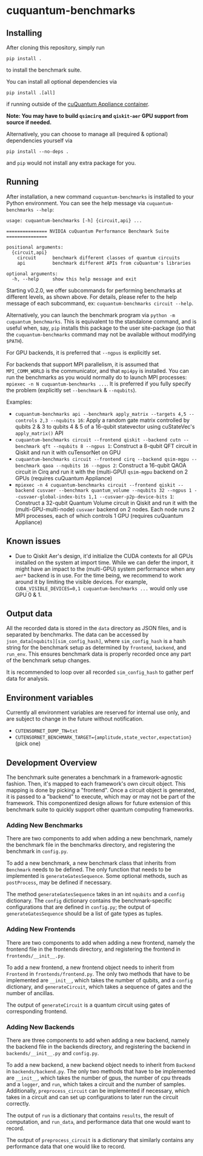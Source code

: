 # cuquantum-benchmarks

## Installing

After cloning this repository, simply run
```
pip install .
```
to install the benchmark suite.

You can install all optional dependencies via
```
pip install .[all]
```
if running outside of the [cuQuantum Appliance container](https://docs.nvidia.com/cuda/cuquantum/latest/appliance/index.html).

**Note: You may have to build `qsimcirq` and `qiskit-aer` GPU support from source if needed.**

Alternatively, you can choose to manage all (required & optional) dependencies yourself via
```
pip install --no-deps .
```
and `pip` would not install any extra package for you.

## Running

After installation, a new command `cuquantum-benchmarks` is installed to your Python environment. You can see the help message via `cuquantum-benchmarks --help`:

```
usage: cuquantum-benchmarks [-h] {circuit,api} ...

=============== NVIDIA cuQuantum Performance Benchmark Suite ===============

positional arguments:
  {circuit,api}
    circuit      benchmark different classes of quantum circuits
    api          benchmark different APIs from cuQuantum's libraries

optional arguments:
  -h, --help     show this help message and exit
```

Starting v0.2.0, we offer subcommands for performing benchmarks at different levels, as shown above. For details, please refer to the help message of each subcommand, ex: `cuquantum-benchmarks circuit --help`.

Alternatively, you can launch the benchmark program via `python -m cuquantum_benchmarks`. This is equivalent to the standalone command, and is useful when, say, `pip` installs this package to the user site-package (so that the `cuquantum-benchmarks` command may not be available without modifying `$PATH`).

For GPU backends, it is preferred that `--ngpus` is explicitly set.

For backends that support MPI parallelism, it is assumed that `MPI_COMM_WORLD` is the communicator, and that `mpi4py` is installed. You can run the benchmarks as you would normally do to launch MPI processes: `mpiexec -n N cuquantum-benchmarks ...`. It is preferred if you fully specify the problem (explicitly set `--benchmark` & `--nqubits`).

Examples:
- `cuquantum-benchmarks api --benchmark apply_matrix --targets 4,5 --controls 2,3 --nqubits 16`: Apply a random gate matrix controlled by qubits 2 & 3 to qubits 4 & 5 of a 16-qubit statevector using cuStateVec's `apply_matrix()` API
- `cuquantum-benchmarks circuit --frontend qiskit --backend cutn --benchmark qft --nqubits 8 --ngpus 1`: Construct a 8-qubit QFT circuit in Qiskit and run it with cuTensorNet on GPU
- `cuquantum-benchmarks circuit --frontend cirq --backend qsim-mgpu --benchmark qaoa --nqubits 16 --ngpus 2`: Construct a 16-qubit QAOA circuit in Cirq and run it with the (multi-GPU) `qsim-mgpu` backend on 2 GPUs (requires cuQuantum Appliance)
- `mpiexec -n 4 cuquantum-benchmarks circuit --frontend qiskit --backend cusvaer --benchmark quantum_volume --nqubits 32 --ngpus 1 --cusvaer-global-index-bits 1,1 --cusvaer-p2p-device-bits 1`: Construct a 32-qubit Quantum Volume circuit in Qiskit and run it with the (multi-GPU-multi-node) `cusvaer` backend on 2 nodes. Each node runs 2 MPI processes, each of which controls 1 GPU (requires cuQuantum Appliance)

## Known issues

- Due to Qiskit Aer's design, it'd initialize the CUDA contexts for all GPUs installed on the system at import time. While we can defer the import, it might have an impact to the (multi-GPU) system performance when any `aer*` backend is in use. For the time being, we recommend to work around it by limiting the visible devices. For example, `CUDA_VISIBLE_DEVICES=0,1 cuquantum-benchmarks ...` would only use GPU 0 & 1.

## Output data

All the recorded data is stored in the `data` directory as JSON files, and is separated by benchmarks. The data can be accessed by `json_data[nqubits][sim_config_hash]`, where `sim_config_hash` is a hash string for the benchmark setup as determined by `frontend`, `backend`, and `run_env`. This ensures benchmark data is properly recorded once any part of the benchmark setup changes.

It is recommended to loop over all recorded `sim_config_hash` to gather perf data for analysis.

## Environment variables

Currently all environment variables are reserved for internal use only, and are subject to change in the future without notification.

* `CUTENSORNET_DUMP_TN=txt`
* `CUTENSORNET_BENCHMARK_TARGET={amplitude,state_vector,expectation}` (pick one)

## Development Overview

The benchmark suite generates a benchmark in a framework-agnostic fashion. Then, it's mapped to each framework's own circuit object. This mapping is done by picking a "frontend". Once a circuit object is generated, it is passed to a "backend" to execute, which may or may not be part of the framework. This componentized design allows for future extension of this benchmark suite to quickly support other quantum computing frameworks.

### Adding New Benchmarks

There are two components to add when adding a new benchmark, namely the benchmark file in the benchmarks directory, and
registering the benchmark in `config.py`.

To add a new benchmark, a new benchmark class that inherits from `Benchmark` needs to be defined. The only function that needs
to be implemented is `generateGatesSequence`. Some optional methods, such as `postProcess`, may be defined if necessary.

The method `generateGatesSequence` takes in an int `nqubits` and a `config` dictionary. The `config` dictionary contains the benchmark-specific configurations that are defined in `config.py`; the output of `generateGatesSequence` should be a list of gate types as tuples.

### Adding New Frontends

There are two components to add when adding a new frontend, namely the frontend file in the frontends directory, and
registering the frontend in `frontends/__init__.py`.

To add a new frontend, a new frontend object needs to inherit from `Frontend` in `frontends/frontend.py`. The only two methods that have to be implemented are `__init__`, which takes the number of qubits, and a `config` dictionary, and `generateCircuit`, which takes a sequence of gates
and the number of ancillas.

The output of `generateCircuit` is a quantum circuit using gates of corresponding frontend.

### Adding New Backends

There are three components to add when adding a new backend, namely the backend file in the backends directory, and
registering the backend in `backends/__init__.py` and `config.py`.

To add a new backend, a new backend object needs to inherit from `Backend` in `backends/backend.py`. The only two methods that have to be implemented are `__init__`, which takes the number of gpus, the number of cpu threads and a `logger`, and `run`, which takes a circuit
and the number of samples. Additionally, `preprocess_circuit` can be implemented if necessary, which takes in a circuit
and can set up configurations to later run the circuit correctly.

The output of `run` is a dictionary that contains `results`, the result of computation, and `run_data`, and performance data
that one would want to record.

The output of `preprocess_circuit` is a dictionary that similarly contains any performance data that one would like to record.
